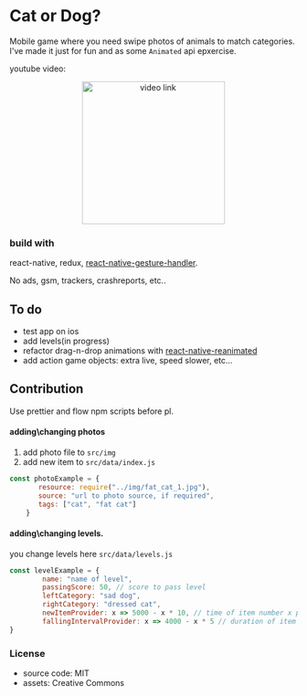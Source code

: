 # Cat or Dog?
Mobile game where you need swipe photos of animals to match categories. I've made it just for fun and as some `Animated` api epxercise. 

youtube video:
<div align="center">
  <a href="https://www.youtube.com/embed/Gt7zs4TfBrc"><img height="250" src="https://img.youtube.com/vi/Gt7zs4TfBrc/0.jpg" alt="video link"></a>
</div>

### build with
react-native, redux, [react-native-gesture-handler](https://github.com/kmagiera/react-native-gesture-handler).

No ads, gsm, trackers, crashreports, etc..

## To do
- test app on ios
- add levels(in progress)
- refactor drag-n-drop animations with [react-native-reanimated](https://github.com/kmagiera/react-native-reanimated)
- add action game objects: extra live, speed slower, etc...

## Contribution
Use prettier and flow npm scripts before pl.

#### adding\changing photos
1) add photo file to `src/img`
2) add new item to `src/data/index.js`
```javascript
const photoExample = {
       resource: require("../img/fat_cat_1.jpg"),
       source: "url to photo source, if required",
       tags: ["cat", "fat cat"]
    }
```
    
#### adding\changing levels. 
you change levels here `src/data/levels.js`
```javascript
const levelExample = {
        name: "name of level",
		passingScore: 50, // score to pass level
		leftCategory: "sad dog", 
		rightCategory: "dressed cat",
		newItemProvider: x => 5000 - x * 10, // time of item number x producing
		fallingIntervalProvider: x => 4000 - x * 5 // duration of item number x falling down
}
```
   
### License
- source code: MIT
- assets: Creative Commons

